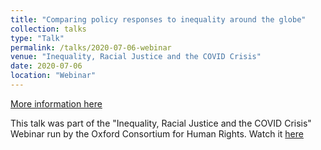 ```yaml
---
title: "Comparing policy responses to inequality around the globe"
collection: talks
type: "Talk"
permalink: /talks/2020-07-06-webinar
venue: "Inequality, Racial Justice and the COVID Crisis"
date: 2020-07-06
location: "Webinar"
---
```


[More information here](https://www.oxfordconsortium.org/workshop-descriptions/2020/7/6/webinar-inequality-racial-justice-and-the-covid-crisis)

This talk was part of the "Inequality, Racial Justice and the COVID Crisis" Webinar run by the Oxford Consortium for Human Rights.
Watch it [here](https://youtu.be/lbBOMwSHIak?t=2859)
